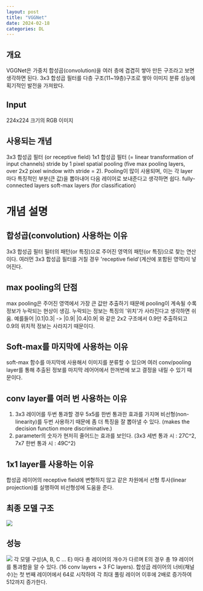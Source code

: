 ```yaml
---
layout: post
title: "VGGNet"
date: 2024-02-18
categories: DL
---
```



## 개요
VGGNet은 가중치 합성곱(convolution)을 여러 층에 겹겹히 쌓아 만든 구조라고 보면 생각하면 된다. 3x3 합성곱 필터를 다층 구조(11~19층)구조로 쌓아 이미지 분류 성능에 획기적인 발전을 가져왔다. 

## Input
224x224 크기의 RGB 이미지

## 사용되는 개념
3x3 합성곱 필터 (or receptive field)
1x1 합성곱 필터 (= linear transformation of input channels)
stride by 1 pixel
spatial pooling (five max pooling layers, over 2x2 pixel window with stride = 2). Pooling이 많이 사용되며, 이는 각 layer마다 특징적인 부분(큰 값)을 뽑아내어 다음 레이어로 보내준다고 생각하면 쉽다. 
fully-connected layers
soft-max layers (for classification)

# 개념 설명

## 합성곱(convolution) 사용하는 이유
3x3 합성곱 필터 필터의 패턴(or 특징)으로 주어진 영역의 패턴(or 특징)으로 찾는 연산이다. 여러먼 3x3 합성곱 필터를 거칠 경우 'receptive field'(계산에 포함된 영역)이 넣어진다. 

## max pooling의 단점
max pooling은 주어진 영역에서 가장 큰 값만 추출하기 때문에 pooling이 계속될 수록 정보가 누락되는 현상이 생김. 누락되는 정보는 특징의 '위치'가 사라진다고 생각하면 쉬움. 예를들어
|0.1|0.3|   ->    |0.9|
|0.4|0.9|
와 같은 2x2 구조에서 0.9만 추출하되고 0.9의 위치적 정보는 사라지기 때문이다. 

## Soft-max를 마지막에 사용하는 이유
soft-max 함수를 마지막에 사용해서 이미지를 분류할 수 있으며 여러 conv/pooling layer를 통해 추출된 정보를 마지막 레어어에서 한꺼번에 보고 결정을 내릴 수 있기 때문이다.

## conv layer를 여러 번 사용하는 이유
1. 3x3 레이어를 두번 통과할 경우 5x5를 한번 통과한 효과를 가지며 비선형(non-linearity)를 두번 사용하기 때문에 좀 더 특징을 잘 뽑아낼 수 있다. (makes the decision function more discriminative.)
2. parameter의 숫자가 현저히 줄어드는 효과를 보인다. (3x3 세번 통과 시 : 27C^2, 7x7 한번 통과 시 : 49C^2)

## 1x1 layer를 사용하는 이유
합성곱 레이어의 receptive field에 변형하지 않고 같은 차원에서 선형 투사(linear projection)를 실행하여 비선형성에 도움을 준다. 

## 최종 모델 구조
![](/images/1.png)

## 성능
![](/images/2.png)
각 모델 구성(A, B, C ... E) 마다 총 레이어의 개수가 다르며 E의 경우 총 19 레이어를 통과함을 알 수 있다. (16 conv layers + 3 FC layers). 합성곱 레이어의 너비(채널 수)는 첫 번째 레이어에서 64로 시작하여 각 최대 풀링 레이어 이후에 2배로 증가하여 512까지 증가한다. 

